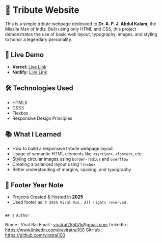 # 🌟 Tribute Website

This is a simple tribute webpage dedicated to **Dr. A. P. J. Abdul Kalam**, the Missile Man of India. Built using only HTML and CSS, this project demonstrates the use of basic web layout, typography, images, and styling to honor a legendary personality.

## 🚀 Live Demo

- **Vercel:**  [Live Link ](https://css-mini1-tributewebsite-by-viratrai.vercel.app/)
- **Netlify:** [Live Link ](https://css-mini1-tributewebsite-by-viratrai.netlify.app/)

## 🛠️ Technologies Used

- HTML5
- CSS3
- Flexbox
- Responsive Design Principles

## 📚 What I Learned

- How to build a responsive tribute webpage layout
- Usage of semantic HTML elements like `<section>`, `<footer>`, etc.
- Styling circular images using `border-radius` and `overflow`
- Creating a balanced layout using `flexbox`
- Better understanding of margins, spacing, and typography

## 📝 Footer Year Note
  - Projects Created & Hosted in **2025**
  - Used footer as: `© 2025 Virat Rai. All rights reserved.`

```

## 📝 Author

```
Name     : Virat Rai
Email    : viratrai255075@gmail.com
LinkedIn : https://www.linkedin.com/in/viratrai100
GitHub   : https://github.com/viratrai100
```